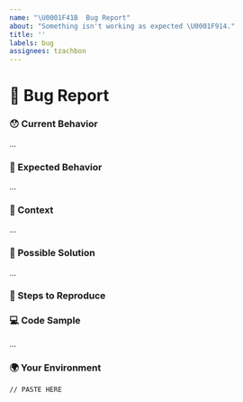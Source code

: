 ```yaml
---
name: "\U0001F41B  Bug Report"
about: "Something isn't working as expected \U0001F914."
title: ''
labels: bug
assignees: tzachbon
---
```


<!---
Thanks for filing an issue 😄 ! Before you submit, please read the following:

Search open/closed issues before submitting since someone might have asked the same thing before!
-->

# 🐛 Bug Report

### 😯 Current Behavior

<!--- Tell us what happens instead of the expected behavior
      If you're seeing an error, please include the full error message and stack trace -->

...

### 🤔 Expected Behavior

<!--- Tell us what should happen -->

...

### 🔦 Context <!-- optional -->

<!--- How has this issue affected you?
      Providing context helps us come up with a solution that is most useful in the real world -->

...

### 💁 Possible Solution <!-- optional -->

<!--- Suggest a fix/reason for the bug -->

...

### 👣 Steps to Reproduce <!-- optional -->

<!--- Please add an easy way to reproduce it  -->

### 💻 Code Sample

<!--- Please provide your github repository (preferable), gist or inline sample code to reproduce the issue. -->

...

### 🌍 Your Environment

<!--- You can use `npx envinfo` and paste the details -->
<!--- Manually include as many relevant details about the environment you experienced the bug in. In addition, paste below your `package.json`. -->
<!--- Link to the repository would be amazing! -->

```
// PASTE HERE
```
